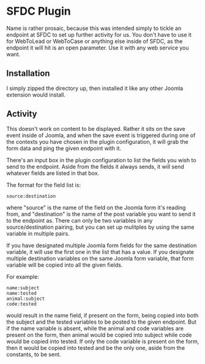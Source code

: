 SFDC Plugin
=============

Name is rather prosaic, because this was intended simply to tickle an endpoint at SFDC
to set up further activity for us. You don't have to use it for WebToLead or WebToCase
or anything else inside of SFDC, as the endpoint it will hit is an open parameter. Use
it with any web service you want.

Installation
------------

I simply zipped the directory up, then installed it like any other Joomla extension would install.

Activity
------

This doesn't work on content to be displayed. Rather it sits on the save event inside of Joomla, and when the save event is triggered during one of the contexts you have chosen in the plugin configuration, it will grab the form data and ping the given endpoint with it.

There's an input box in the plugin configuration to list the fields you wish to send to the endpoint. Aside from the fields it always sends, it will send whatever fields are listed in that box.

The format for the field list is:

	source:destination
	
where "source" is the name of the field on the Joomla form it's reading from, and "destination" is the name of the post variable you want to send it to the endpoint as. There can only be two variables in any source/destination pairing, but you can set up mulitples by using the same variable in multiple pairs.

If you have designated multiple Joomla form fields for the same destination variable, it will use the first one in the list that has a value. If you designate multiple destination variables on the same Joomla form variable, that form variable will be copied into all the given fields.

For example:

	name:subject
	name:tested
	animal:subject
	code:tested
	
would result in the name field, if present on the form, being copied into both the subject and the tested variables to be posted to the given endpoint. But if the name variable is absent, while the animal and code variables are present on the form, then animal would be copied into subject while code would be copied into tested. If only the code variable is present on the form, then it would be copied into tested and be the only one, aside from the constants, to be sent.